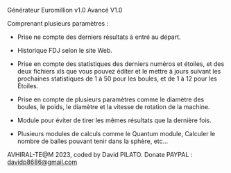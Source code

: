 Générateur Euromillion v1.0 Avancé V1.0

Comprenant plusieurs paramètres :

- Prise ne compte des derniers résultats à entré au départ.

- Historique FDJ selon le site Web.

- Prise en compte des statistiques des derniers numéros et étoiles, et des deux fichiers xls que vous pouvez éditer et le mettre à jours suivant les prochaines statistiques de 1 à 50 pour les boules, et de 1 à 12 pour les Étoiles.

- Prise en compte de plusieurs paramètres comme le diamètre des boules, le poids, le diamètre et la vitesse de rotation de la machine. 

- Module pour éviter de tirer les mêmes résultats que la dernière fois.

- Plusieurs modules de calculs comme le Quantum module, Calculer le nombre de balles pouvant tenir dans la sphère, etc...

AVHIRAL-TE@M 2023, coded by David PILATO. Donate PAYPAL : davidp8686@gmail.com
